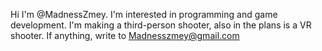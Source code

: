 Hi I'm @MadnessZmey.
I'm interested in programming and game development.
I'm making a third-person shooter, also in the plans is a VR shooter.
If anything, write to Madnesszmey@gmail.com

<!---
MadnessZmey/MadnessZmey is a ✨ special ✨ repository because its `README.md` (this file) appears on your GitHub profile.
You can click the Preview link to take a look at your changes.
--->
